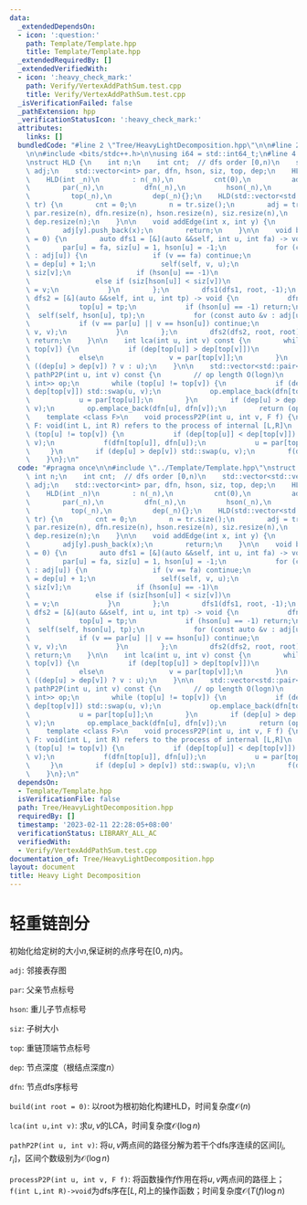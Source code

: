 ```yaml
---
data:
  _extendedDependsOn:
  - icon: ':question:'
    path: Template/Template.hpp
    title: Template/Template.hpp
  _extendedRequiredBy: []
  _extendedVerifiedWith:
  - icon: ':heavy_check_mark:'
    path: Verify/VertexAddPathSum.test.cpp
    title: Verify/VertexAddPathSum.test.cpp
  _isVerificationFailed: false
  _pathExtension: hpp
  _verificationStatusIcon: ':heavy_check_mark:'
  attributes:
    links: []
  bundledCode: "#line 2 \"Tree/HeavyLightDecomposition.hpp\"\n\n#line 2 \"Template/Template.hpp\"\
    \n\n#include <bits/stdc++.h>\n\nusing i64 = std::int64_t;\n#line 4 \"Tree/HeavyLightDecomposition.hpp\"\
    \nstruct HLD {\n    int n;\n    int cnt;  // dfs order [0,n)\n    std::vector<std::vector<int>>\
    \ adj;\n    std::vector<int> par, dfn, hson, siz, top, dep;\n    HLD() = delete;\n\
    \    HLD(int _n)\n        : n(_n),\n          cnt(0),\n          adj(_n),\n  \
    \        par(_n),\n          dfn(_n),\n          hson(_n),\n          siz(_n),\n\
    \          top(_n),\n          dep(_n){};\n    HLD(std::vector<std::vector<int>>\
    \ tr) {\n        cnt = 0;\n        n = tr.size();\n        adj = tr;\n       \
    \ par.resize(n), dfn.resize(n), hson.resize(n), siz.resize(n),\n            top.resize(n),\
    \ dep.resize(n);\n    }\n\n    void addEdge(int x, int y) {\n        adj[x].push_back(y);\n\
    \        adj[y].push_back(x);\n        return;\n    }\n\n    void build(int root\
    \ = 0) {\n        auto dfs1 = [&](auto &&self, int u, int fa) -> void {\n    \
    \        par[u] = fa, siz[u] = 1, hson[u] = -1;\n            for (const auto &v\
    \ : adj[u]) {\n                if (v == fa) continue;\n                dep[v]\
    \ = dep[u] + 1;\n                self(self, v, u);\n                siz[u] +=\
    \ siz[v];\n                if (hson[u] == -1)\n                    hson[u] = v;\n\
    \                else if (siz[hson[u]] < siz[v])\n                    hson[u]\
    \ = v;\n            }\n        };\n        dfs1(dfs1, root, -1);\n        auto\
    \ dfs2 = [&](auto &&self, int u, int tp) -> void {\n            dfn[u] = cnt++;\n\
    \            top[u] = tp;\n            if (hson[u] == -1) return;\n          \
    \  self(self, hson[u], tp);\n            for (const auto &v : adj[u]) {\n    \
    \            if (v == par[u] || v == hson[u]) continue;\n                self(self,\
    \ v, v);\n            }\n        };\n        dfs2(dfs2, root, root);\n       \
    \ return;\n    }\n\n    int lca(int u, int v) const {\n        while (top[u] !=\
    \ top[v]) {\n            if (dep[top[u]] > dep[top[v]])\n                u = par[top[u]];\n\
    \            else\n                v = par[top[v]];\n        }\n        return\
    \ ((dep[u] > dep[v]) ? v : u);\n    }\n\n    std::vector<std::pair<int, int>>\
    \ pathP2P(int u, int v) const {\n        // op length O(logn)\n        std::vector<std::pair<int,\
    \ int>> op;\n        while (top[u] != top[v]) {\n            if (dep[top[u]] <\
    \ dep[top[v]]) std::swap(u, v);\n            op.emplace_back(dfn[top[u]], dfn[u]);\n\
    \            u = par[top[u]];\n        }\n        if (dep[u] > dep[v]) std::swap(u,\
    \ v);\n        op.emplace_back(dfn[u], dfn[v]);\n        return (op);\n    }\n\
    \    template <class F>\n    void processP2P(int u, int v, F f) {\n        //\
    \ F: void(int L, int R) refers to the process of internal [L,R]\n        while\
    \ (top[u] != top[v]) {\n            if (dep[top[u]] < dep[top[v]]) std::swap(u,\
    \ v);\n            f(dfn[top[u]], dfn[u]);\n            u = par[top[u]];\n   \
    \     }\n        if (dep[u] > dep[v]) std::swap(u, v);\n        f(dfn[u], dfn[v]);\n\
    \    }\n};\n"
  code: "#pragma once\n\n#include \"../Template/Template.hpp\"\nstruct HLD {\n   \
    \ int n;\n    int cnt;  // dfs order [0,n)\n    std::vector<std::vector<int>>\
    \ adj;\n    std::vector<int> par, dfn, hson, siz, top, dep;\n    HLD() = delete;\n\
    \    HLD(int _n)\n        : n(_n),\n          cnt(0),\n          adj(_n),\n  \
    \        par(_n),\n          dfn(_n),\n          hson(_n),\n          siz(_n),\n\
    \          top(_n),\n          dep(_n){};\n    HLD(std::vector<std::vector<int>>\
    \ tr) {\n        cnt = 0;\n        n = tr.size();\n        adj = tr;\n       \
    \ par.resize(n), dfn.resize(n), hson.resize(n), siz.resize(n),\n            top.resize(n),\
    \ dep.resize(n);\n    }\n\n    void addEdge(int x, int y) {\n        adj[x].push_back(y);\n\
    \        adj[y].push_back(x);\n        return;\n    }\n\n    void build(int root\
    \ = 0) {\n        auto dfs1 = [&](auto &&self, int u, int fa) -> void {\n    \
    \        par[u] = fa, siz[u] = 1, hson[u] = -1;\n            for (const auto &v\
    \ : adj[u]) {\n                if (v == fa) continue;\n                dep[v]\
    \ = dep[u] + 1;\n                self(self, v, u);\n                siz[u] +=\
    \ siz[v];\n                if (hson[u] == -1)\n                    hson[u] = v;\n\
    \                else if (siz[hson[u]] < siz[v])\n                    hson[u]\
    \ = v;\n            }\n        };\n        dfs1(dfs1, root, -1);\n        auto\
    \ dfs2 = [&](auto &&self, int u, int tp) -> void {\n            dfn[u] = cnt++;\n\
    \            top[u] = tp;\n            if (hson[u] == -1) return;\n          \
    \  self(self, hson[u], tp);\n            for (const auto &v : adj[u]) {\n    \
    \            if (v == par[u] || v == hson[u]) continue;\n                self(self,\
    \ v, v);\n            }\n        };\n        dfs2(dfs2, root, root);\n       \
    \ return;\n    }\n\n    int lca(int u, int v) const {\n        while (top[u] !=\
    \ top[v]) {\n            if (dep[top[u]] > dep[top[v]])\n                u = par[top[u]];\n\
    \            else\n                v = par[top[v]];\n        }\n        return\
    \ ((dep[u] > dep[v]) ? v : u);\n    }\n\n    std::vector<std::pair<int, int>>\
    \ pathP2P(int u, int v) const {\n        // op length O(logn)\n        std::vector<std::pair<int,\
    \ int>> op;\n        while (top[u] != top[v]) {\n            if (dep[top[u]] <\
    \ dep[top[v]]) std::swap(u, v);\n            op.emplace_back(dfn[top[u]], dfn[u]);\n\
    \            u = par[top[u]];\n        }\n        if (dep[u] > dep[v]) std::swap(u,\
    \ v);\n        op.emplace_back(dfn[u], dfn[v]);\n        return (op);\n    }\n\
    \    template <class F>\n    void processP2P(int u, int v, F f) {\n        //\
    \ F: void(int L, int R) refers to the process of internal [L,R]\n        while\
    \ (top[u] != top[v]) {\n            if (dep[top[u]] < dep[top[v]]) std::swap(u,\
    \ v);\n            f(dfn[top[u]], dfn[u]);\n            u = par[top[u]];\n   \
    \     }\n        if (dep[u] > dep[v]) std::swap(u, v);\n        f(dfn[u], dfn[v]);\n\
    \    }\n};\n"
  dependsOn:
  - Template/Template.hpp
  isVerificationFile: false
  path: Tree/HeavyLightDecomposition.hpp
  requiredBy: []
  timestamp: '2023-02-11 22:28:05+08:00'
  verificationStatus: LIBRARY_ALL_AC
  verifiedWith:
  - Verify/VertexAddPathSum.test.cpp
documentation_of: Tree/HeavyLightDecomposition.hpp
layout: document
title: Heavy Light Decomposition
---
```


# 轻重链剖分

初始化给定树的大小$n$,保证树的点序号在$[0,n)$内。

`adj`: 邻接表存图

`par`: 父亲节点标号

`hson`: 重儿子节点标号

`siz`: 子树大小

`top`: 重链顶端节点标号

`dep`: 节点深度（根结点深度$n$）

`dfn`: 节点dfs序标号

`build(int root = 0)`: 以root为根初始化构建HLD，时间复杂度$\mathcal{O}(n)$

`lca(int u,int v)`: 求$u,v$的LCA，时间复杂度$\mathcal{O}(\log{n})$

`pathP2P(int u, int v)`: 将$u,v$两点间的路径分解为若干个dfs序连续的区间$[l_i,r_i]$，区间个数级别为$\mathcal{O}(\log{n})$

`processP2P(int u, int v, F f)`: 将函数操作$f$作用在将$u,v$两点间的路径上；`f(int L,int R)->void`为dfs序在$[L,R]$上的操作函数；时间复杂度$\mathcal{O}(T(f)\log{n})$